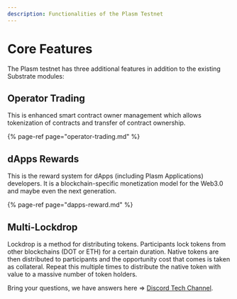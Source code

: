 ```yaml
---
description: Functionalities of the Plasm Testnet
---
```


# Core Features

The Plasm testnet has three additional features in addition to the existing Substrate modules:

## **Operator Trading**

This is enhanced smart contract owner management which allows tokenization of contracts and transfer of contract ownership.

{% page-ref page="operator-trading.md" %}

## **dApps Rewards**

This is the reward system for dApps \(including Plasm Applications\) developers. It is a blockchain-specific monetization model for the Web3.0 and maybe even the next generation.

{% page-ref page="dapps-reward.md" %}

## **Multi-Lockdrop**

Lockdrop is a method for distributing tokens. Participants lock tokens from other blockchains \(DOT or ETH\) for a certain duration. Native tokens are then distributed to participants and the opportunity cost that comes is taken as collateral. Repeat this multiple times to distribute the native token with value to a massive number of token holders.

Bring your questions, we have answers here =&gt; [Discord Tech Channel](https://discord.gg/Z3nC9U4).

